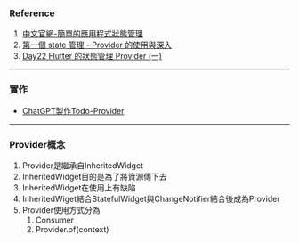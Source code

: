 ### Reference
1. [中文官網-簡單的應用程式狀態管理](https://flutter.cn/docs/development/data-and-backend/state-mgmt/simple)
2. [第一個 state 管理 - Provider 的使用與深入](https://www.writershelf.com/article/%E7%AC%AC%E4%B8%80%E5%80%8B-state-%E7%AE%A1%E7%90%86-provider-%E7%9A%84%E4%BD%BF%E7%94%A8%E8%88%87%E6%B7%B1%E5%85%A5?locale=zh-TW&prne=roa)
3. [Day22 Flutter 的狀態管理 Provider (一)](https://ithelp.ithome.com.tw/articles/10250504)

---
### 實作
- [ChatGPT製作Todo-Provider](https://chat.openai.com/share/b3dd5006-141d-415a-a56a-ce2bde3a76ab)

---
### Provider概念
1. Provider是繼承自InheritedWidget
2. InheritedWidget目的是為了將資源傳下去
3. InheritedWidget在使用上有缺陷
4. InheritedWiget結合StatefulWidget與ChangeNotifier結合後成為Provider
5. Provider使用方式分為
   1. Consumer
   2. Provider.of(context)

